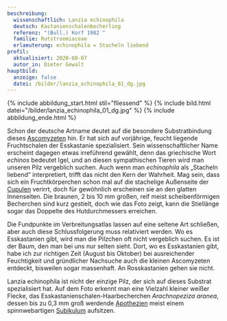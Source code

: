 ```yaml
---
beschreibung:
  wissenschaftlich: Lanzia echinophila
  deutsch: Kastanienschalenbecherling
  referenz: "(Bull.) Korf 1982 "
  familie: Rutstroemiaceae
  erlaeuterung: echinophila = Stacheln liebend
profil:
  aktualisiert: 2020-08-07
  autor_in: Dieter Gewalt
hauptbild:
  anzeige: false
  datei: /bilder/lanzia_echinophila_01_dg.jpg
---
```

{% include abbildung_start.html stil="fliessend" %}
{% include bild.html datei="/bilder/lanzia_echinophila_01_dg.jpg" %}
{% include abbildung_ende.html %}

Schon der deutsche Artname deutet auf die besondere Substratbindung dieses [Ascomyzeten](Ascomyzeten "Glossar") hin. Er hat sich auf vorjährige, feucht liegende Fruchtschalen der Esskastanie spezialisiert. Sein wissenschaftlicher Name erscheint dagegen etwas irreführend gewählt, denn das griechische Wort *echinos* bedeutet Igel, und an diesen sympathischen Tieren wird man unseren Pilz vergeblich suchen. Auch wenn man *echinophila* als „Stacheln liebend“ interpretiert, trifft das nicht den Kern der Wahrheit. Mag sein, dass sich ein Fruchtkörperchen schon mal auf die stachelige Außenseite der [Cupulen](Cupulen "Glossar") verirrt, doch für gewöhnlich erscheinen sie an den glatten Innenseiten. Die braunen, 2 bis 10 mm großen, reif meist scheibenförmigen Becherchen sind kurz gestielt, doch wie das Foto zeigt, kann die Stiellänge sogar das Doppelte des Hutdurchmessers erreichen.

Die Fundpunkte im Verbreitungsatlas lassen auf eine seltene Art schließen, aber auch diese Schlussfolgerung muss relativiert werden. Wo es Esskastanien gibt, wird man die Pilzchen oft nicht vergeblich suchen. Es ist der Baum, den man bei uns nur selten sieht. Dort, wo es Esskastanien gibt, habe ich zur richtigen Zeit (August bis Oktober) bei ausreichender Feuchtigkeit und gründlicher Nachsuche auch die kleinen Ascomyzeten entdeckt, bisweilen sogar massenhaft. An Rosskastanien gehen sie nicht.

Lanzia echinophila ist nicht der einzige Pilz, der sich auf dieses Substrat spezialisiert hat. Auf dem Foto erkennt man eine Vielzahl kleiner weißer Flecke, das Esskastanienschalen-Haarbecherchen *Arachnopeziza aranea*, dessen bis zu 0,3 mm groß werdende  [Apothezien](Apothezien "Glossat") meist einem spinnwebartigen [Subikulum](Subikulum "Glossar") aufsitzen.